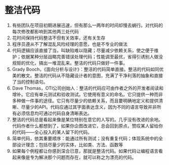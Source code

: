 整洁代码
=================
1. 有些团队在项目初期进展迅速，但有那么一两年的时间却慢去蜗行。对代码的每次修改都影响到其他两三处代码
2. 花时间保持代码整洁不但有关效率，还有关生存
3. 程序员遵从不了解混乱风险经理的意愿，也是不专业的做法
4. 代码逻辑应该直接了当，叫缺陷难以隐藏；尽量减少依赖关系，使之便于维护；依据某种分层战略完善错误处理代码；性能调至最优，省得引诱别人做没规矩的优化，搞出一堆混乱来。整洁的代码只做好一件事。
5. Grady Booch，《面向分析与设计》：整洁的代码简单直接。整洁的代码如同优美的散文。整洁的代码从不隐藏设计者的意图，充满了干净利落的抽象和直接了当的控制语句。
6. Dave Thomas，OTI公司创始人：整洁的代码应可由作者之外的开发者阅读和增补。它应有单元测试和验收测试。它使用有意义的命名。它只提供一种而非多种做一件事的途径。它只有尽量少的依赖关系，而且要明确地定义和提供清晰、尽量少的API。代码应通过其字面表达含义，因为不同的语言导致并非所有必须信息均可通过代码自身清晰表达。
7. 整洁的代码总是看起来像是某位特别在意它的人写的。几乎没有改进的余地。代码作者什么都想到了，如果你企图改进它，总会回到原点，赞叹某人留给你的代码——全心投入的某人留下的代码。
8. 简单代码，依其重要顺序：能通过所有测试；没有重复代码；体现系统中的全部设计理念；包括尽量少的实体，比如类、方法、函数等
9. 如果每个例程都让你感到深合已意，那就是整洁代码。如果代码让编程语言看起来像是专为解决那个问题而存在，就可以称之为漂亮的代码。